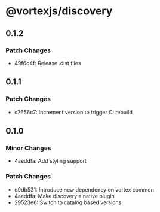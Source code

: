 # @vortexjs/discovery

## 0.1.2

### Patch Changes

- 49f6d4f: Release .dist files

## 0.1.1

### Patch Changes

- c7656c7: Increment version to trigger CI rebuild

## 0.1.0

### Minor Changes

- 4aeddfa: Add styling support

### Patch Changes

- d9db531: Introduce new dependency on vortex common
- 4aeddfa: Make discovery a native plugin
- 29523e6: Switch to catalog based versions
